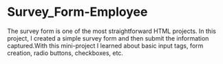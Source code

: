 # Survey_Form-Employee

The survey form is one of the most straightforward HTML projects. In this project, I created a simple survey form and then submit the information captured.With this mini-project I learned about basic input tags, form creation, radio buttons, checkboxes, etc.
